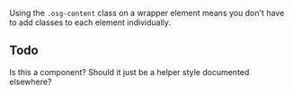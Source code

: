 Using the `.osg-content` class on a wrapper element means you don't have to add classes to each element individually.

## Todo
Is this a component? Should it just be a helper style documented elsewhere?

